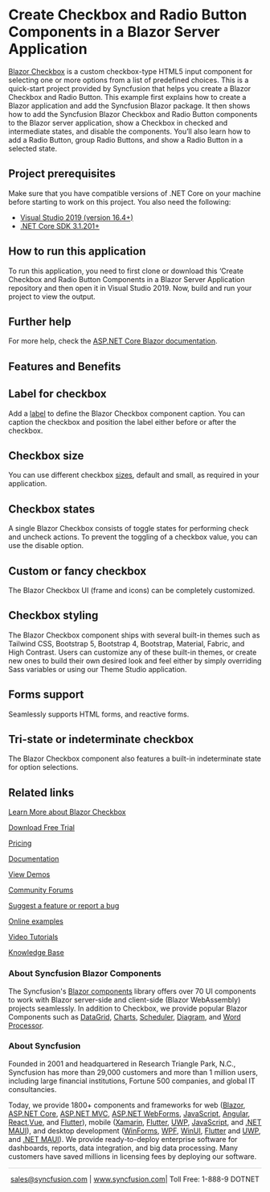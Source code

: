 # Create Checkbox and Radio Button Components in a Blazor Server Application
[Blazor Checkbox](https://www.syncfusion.com/blazor-components/blazor-checkbox?utm_source=github&utm_medium=listing&utm_campaign=blazor-checkbox-github-samples) is a custom checkbox-type HTML5 input component for selecting one or more options from a list of predefined choices. This is a quick-start project provided by Syncfusion that helps you create a Blazor Checkbox and Radio Button. This example first explains how to create a Blazor application and add the Syncfusion Blazor package. It then shows how to add the Syncfusion Blazor Checkbox and Radio Button components to the Blazor server application, show a Checkbox in checked and intermediate states, and disable the components. You’ll also learn how to add a Radio Button, group Radio Buttons, and show a Radio Button in a selected state.

## Project prerequisites
Make sure that you have compatible versions of .NET Core on your machine before starting to work on this project. You also need the following:
* [Visual Studio 2019 (version 16.4+)]( https://visualstudio.microsoft.com/downloads)
* [.NET Core SDK 3.1.201+](https://dotnet.microsoft.com/download/dotnet-core/3.1)

## How to run this application
To run this application, you need to first clone or download this ‘Create Checkbox and Radio Button Components in a Blazor Server Application repository and then open it in Visual Studio 2019. Now, build and run your project to view the output.

## Further help

For more help, check the [ASP.NET Core Blazor documentation](https://docs.microsoft.com/en-us/aspnet/core/blazor).

## Features and Benefits

## Label for checkbox

Add a [label](https://blazor.syncfusion.com/documentation/check-box/label-and-size?utm_source=github&utm_medium=listing&utm_campaign=blazor-checkbox-github-samples) to define the Blazor Checkbox component caption. You can caption the checkbox and position the label either before or after the checkbox.

## Checkbox size

You can use different checkbox [sizes](https://blazor.syncfusion.com/documentation/check-box/label-and-size?utm_source=github&utm_medium=listing&utm_campaign=blazor-checkbox-github-samples), default and small, as required in your application.

## Checkbox states

A single Blazor Checkbox consists of toggle states for performing check and uncheck actions. To prevent the toggling of a checkbox value, you can use the disable option.

## Custom or fancy checkbox

The Blazor Checkbox UI (frame and icons) can be completely customized.

## Checkbox styling

The Blazor Checkbox component ships with several built-in themes such as Tailwind CSS, Bootstrap 5, Bootstrap 4, Bootstrap, Material, Fabric, and High Contrast. Users can customize any of these built-in themes, or create new ones to build their own desired look and feel either by simply overriding Sass variables or using our Theme Studio application.

## Forms support

Seamlessly supports HTML forms, and reactive forms.

## Tri-state or indeterminate checkbox

The Blazor Checkbox component also features a built-in indeterminate state for option selections.

## Related links

[Learn More about Blazor Checkbox](https://www.syncfusion.com/blazor-components/blazor-checkbox?utm_source=github&utm_medium=listing&utm_campaign=blazor-checkbox-github-samples)

[Download Free Trial](https://www.syncfusion.com/downloads/blazor?utm_source=github&utm_medium=listing&utm_campaign=blazor-checkbox-github-samples)

[Pricing](https://www.syncfusion.com/sales/products/blazor?utm_source=github&utm_medium=listing&utm_campaign=blazor-checkbox-github-samples)

[Documentation](https://blazor.syncfusion.com/documentation/check-box/getting-started?utm_source=github&utm_medium=listing&utm_campaign=blazor-checkbox-github-samples)

[View Demos](https://github.com/SyncfusionExamples/Create-Checkbox-and-Radio-Button-Components-in-a-Blazor-Server-Application?utm_source=github&utm_medium=listing&utm_campaign=blazor-checkbox-github-samples)

[Community Forums](https://www.syncfusion.com/forums/blazor-components?utm_source=github&utm_medium=listing&utm_campaign=blazor-checkbox-github-samples)

[Suggest a feature or report a bug](https://www.syncfusion.com/feedback/blazor-components?utm_source=github&utm_medium=listing&utm_campaign=blazor-checkbox-github-samples)

[Online examples](https://blazor.syncfusion.com/demos/buttons/checkbox?utm_source=github&utm_medium=listing&utm_campaign=blazor-checkbox-github-samples)

[Video Tutorials](https://www.syncfusion.com/tutorial-videos/blazor/checkbox?utm_source=github&utm_medium=listing&utm_campaign=blazor-checkbox-github-samples)

[Knowledge Base](https://www.syncfusion.com/kb/blazor-components?utm_source=github&utm_medium=listing&utm_campaign=blazor-checkbox-github-samples)

### About Syncfusion Blazor Components

The Syncfusion's [Blazor components](https://www.syncfusion.com/blazor-components?utm_source=github&utm_medium=listing&utm_campaign=blazor-checkbox-github-samples) library offers over 70 UI components to work with Blazor server-side and client-side (Blazor WebAssembly) projects seamlessly. In addition to Checkbox, we provide popular Blazor Components such as [DataGrid](https://www.syncfusion.com/blazor-components/blazor-datagrid?utm_source=github&utm_medium=listing&utm_campaign=blazor-checkbox-github-samples), [Charts](https://www.syncfusion.com/blazor-components/blazor-charts?utm_source=github&utm_medium=listing&utm_campaign=blazor-checkbox-github-samples), [Scheduler](https://www.syncfusion.com/blazor-components/blazor-scheduler?utm_source=github&utm_medium=listing&utm_campaign=blazor-checkbox-github-samples), [Diagram](https://www.syncfusion.com/blazor-components/blazor-diagram?utm_source=github&utm_medium=listing&utm_campaign=blazor-checkbox-github-samples), and [Word Processor](https://www.syncfusion.com/blazor-components/blazor-word-processor?utm_source=github&utm_medium=listing&utm_campaign=blazor-checkbox-github-samples).

### About Syncfusion

Founded in 2001 and headquartered in Research Triangle Park, N.C., Syncfusion has more than 29,000 customers and more than 1 million users, including large financial institutions, Fortune 500 companies, and global IT consultancies.

Today, we provide 1800+ components and frameworks for web ([Blazor](https://www.syncfusion.com/blazor-components?utm_source=github&utm_medium=listing&utm_campaign=blazor-checkbox-github-samples), [ASP.NET Core](https://www.syncfusion.com/aspnet-core-ui-controls?utm_source=github&utm_medium=listing&utm_campaign=blazor-checkbox-github-samples), [ASP.NET MVC](https://www.syncfusion.com/aspnet-mvc-ui-controls?utm_source=github&utm_medium=listing&utm_campaign=blazor-checkbox-github-samples), [ASP.NET WebForms](https://www.syncfusion.com/jquery/aspnet-webforms-ui-controls?utm_source=github&utm_medium=listing&utm_campaign=blazor-checkbox-github-samples), [JavaScript](https://www.syncfusion.com/javascript-ui-controls?utm_source=github&utm_medium=listing&utm_campaign=blazor-checkbox-github-samples), [Angular](https://www.syncfusion.com/angular-ui-components?utm_source=github&utm_medium=listing&utm_campaign=blazor-checkbox-github-samples), [React](https://www.syncfusion.com/react-ui-components?utm_source=github&utm_medium=listing&utm_campaign=blazor-checkbox-github-samples),[Vue](https://www.syncfusion.com/vue-ui-components?utm_source=github&utm_medium=listing&utm_campaign=blazor-checkbox-github-samples), and [Flutter](https://www.syncfusion.com/flutter-widgets?utm_source=github&utm_medium=listing&utm_campaign=blazor-checkbox-github-samples)), mobile ([Xamarin](https://www.syncfusion.com/xamarin-ui-controls?utm_source=github&utm_medium=listing&utm_campaign=blazor-checkbox-github-samples), [Flutter](https://www.syncfusion.com/flutter-widgets?utm_source=github&utm_medium=listing&utm_campaign=blazor-checkbox-github-samples), [UWP](https://www.syncfusion.com/uwp-ui-controls?utm_source=github&utm_medium=listing&utm_campaign=blazor-checkbox-github-samples), [JavaScript](https://www.syncfusion.com/javascript-ui-controls?utm_source=github&utm_medium=listing&utm_campaign=blazor-checkbox-github-samples), and [.NET MAUI](https://www.syncfusion.com/maui-controls?utm_source=github&utm_medium=listing&utm_campaign=blazor-checkbox-github-samples)), and desktop development ([WinForms](https://www.syncfusion.com/winforms-ui-controls?utm_source=github&utm_medium=listing&utm_campaign=blazor-checkbox-github-samples), [WPF](https://www.syncfusion.com/wpf-controls?utm_source=github&utm_medium=listing&utm_campaign=blazor-checkbox-github-samples), [WinUI](https://www.syncfusion.com/winui-controls?utm_source=github&utm_medium=listing&utm_campaign=blazor-checkbox-github-samples), [Flutter](https://www.syncfusion.com/flutter-widgets?utm_source=github&utm_medium=listing&utm_campaign=blazor-checkbox-github-samples) and [UWP](https://www.syncfusion.com/uwp-ui-controls?utm_source=github&utm_medium=listing&utm_campaign=blazor-checkbox-github-samples), and [.NET MAUI](https://www.syncfusion.com/maui-controls?utm_source=github&utm_medium=listing&utm_campaign=blazor-checkbox-github-samples)). We provide ready-to-deploy enterprise software for dashboards, reports, data integration, and big data processing. Many customers have saved millions in licensing fees by deploying our software.

<hr style="height:0.3px;border:none;color:lightgrey;background-color:lightgrey;" />

<p align="center">
<a href="mailto:sales@syncfusion.com?Subject=Syncfusion Blazor Checkbox - GitHub" target="_top">sales@syncfusion.com</a> | <a href="https://www.syncfusion.com?utm_source=github&utm_medium=listing&utm_campaign=blazor-checkbox-github-samples">www.syncfusion.com</a>| Toll Free: 1-888-9 DOTNET <br>
</p>
